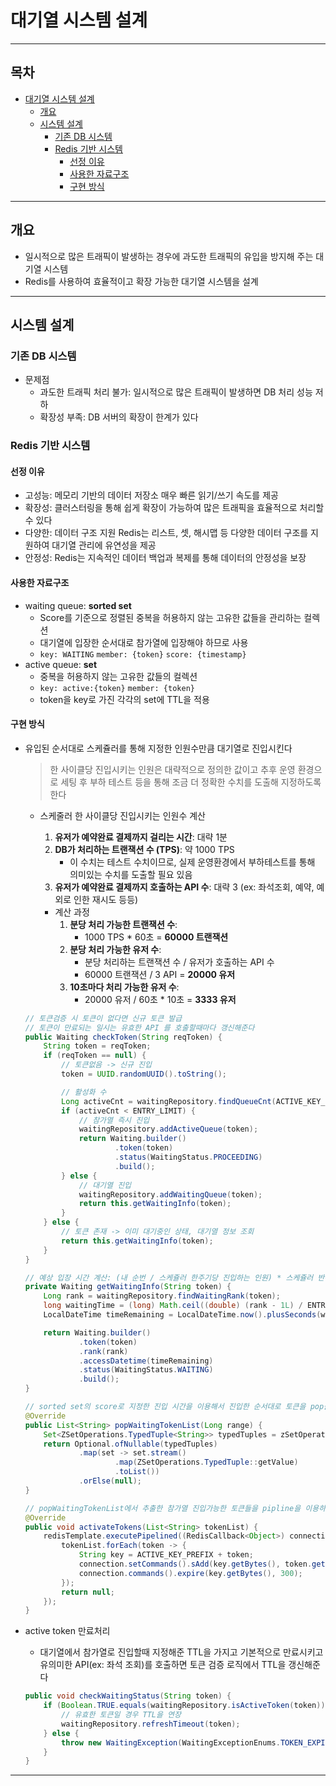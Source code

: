 # 대기열 시스템 설계

--- 

## 목차

- [대기열 시스템 설계](#대기열-시스템-설계)
    * [개요](#개요)
    * [시스템 설계](#시스템-설계)
        + [기존 DB 시스템](#기존-DB-시스템)
        + [Redis 기반 시스템](#Redis-기반-시스템)
            - [선정 이유](#선정-이유)
            - [사용한 자료구조](#사용한-자료구조)
            - [구현 방식](#구현-방식)

---

## 개요

- 일시적으로 많은 트래픽이 발생하는 경우에 과도한 트래픽의 유입을 방지해 주는 대기열 시스템
- Redis를 사용하여 효율적이고 확장 가능한 대기열 시스템을 설계

---

## 시스템 설계

### 기존 DB 시스템

- 문제점
    - 과도한 트래픽 처리 불가: 일시적으로 많은 트래픽이 발생하면 DB 처리 성능 저하
    - 확장성 부족: DB 서버의 확장이 한계가 있다

### Redis 기반 시스템

#### 선정 이유

- 고성능: 메모리 기반의 데이터 저장소 매우 빠른 읽기/쓰기 속도를 제공
- 확장성: 클러스터링을 통해 쉽게 확장이 가능하여 많은 트래픽을 효율적으로 처리할 수 있다
- 다양한: 데이터 구조 지원 Redis는 리스트, 셋, 해시맵 등 다양한 데이터 구조를 지원하여 대기열 관리에 유연성을 제공
- 안정성: Redis는 지속적인 데이터 백업과 복제를 통해 데이터의 안정성을 보장

#### 사용한 자료구조

- waiting queue: **sorted set**
    - Score를 기준으로 정렬된 중복을 허용하지 않는 고유한 값들을 관리하는 컬렉션
    - 대기열에 입장한 순서대로 참가열에 입장해야 하므로 사용
    - `key: WAITING` `member: {token}` `score: {timestamp}`
- active queue: **set**
    - 중복을 허용하지 않는 고유한 값들의 컬렉션
    - `key: active:{token}` `member: {token}`
    - token을 key로 가진 각각의 set에 TTL을 적용

#### 구현 방식

- 유입된 순서대로 스케쥴러를 통해 지정한 인원수만큼 대기열로 진입시킨다
  > 한 사이클당 진입시키는 인원은 대략적으로 정의한 값이고 추후 운영 환경으로 세팅 후 부하 테스트 등을 통해 조금 더 정확한 수치를 도출해 지정하도록 한다
    - 스케줄러 한 사이클당 진입시키는 인원수 계산
        1. **유저가 예약완료 결제까지 걸리는 시간**: 대략 1분
        2. **DB가 처리하는 트랜잭션 수 (TPS)**: 약 1000 TPS
            - 이 수치는 테스트 수치이므로, 실제 운영환경에서 부하테스트를 통해 의미있는 수치를 도출할 필요 있음
        3. **유저가 예약완료 결제까지 호출하는 API 수**: 대략 3 (ex: 좌석조회, 예약, 예외로 인한 재시도 등등)

        - 계산 과정
            1. **분당 처리 가능한 트랜잭션 수**:
                - 1000 TPS * 60초 = **60000 트랜잭션**
            2. **분당 처리 가능한 유저 수**:
                - 분당 처리하는 트랜잭션 수 / 유저가 호출하는 API 수
                - 60000 트랜잭션 / 3 API = **20000 유저**
            3. **10초마다 처리 가능한 유저 수**:
                - 20000 유저 / 60초 * 10초 = **3333 유저**

    ```java
    // 토큰검증 시 토큰이 없다면 신규 토큰 발급  
    // 토큰이 만료되는 일시는 유효한 API 를 호출할때마다 갱신해준다
    public Waiting checkToken(String reqToken) {  
        String token = reqToken;  
        if (reqToken == null) {  
            // 토큰없음 -> 신규 진입  
            token = UUID.randomUUID().toString();  
    
            // 활성화 수  
            Long activeCnt = waitingRepository.findQueueCnt(ACTIVE_KEY_PREFIX);  
            if (activeCnt < ENTRY_LIMIT) {  
                // 참가열 즉시 진입  
                waitingRepository.addActiveQueue(token);  
                return Waiting.builder()  
                        .token(token)  
                        .status(WaitingStatus.PROCEEDING)  
                        .build();  
            } else {  
                // 대기열 진입  
                waitingRepository.addWaitingQueue(token);  
                return this.getWaitingInfo(token);  
            }  
        } else {  
            // 토큰 존재 -> 이미 대기중인 상태, 대기열 정보 조회  
            return this.getWaitingInfo(token);  
        }  
    }

    // 예상 입장 시간 계산: (내 순번 / 스케쥴러 한주기당 진입하는 인원) * 스케쥴러 반복 주기(초)
    private Waiting getWaitingInfo(String token) {  
        Long rank = waitingRepository.findWaitingRank(token);  
        long waitingTime = (long) Math.ceil((double) (rank - 1L) / ENTRY_LIMIT) * 10;  
        LocalDateTime timeRemaining = LocalDateTime.now().plusSeconds(waitingTime);  
    
        return Waiting.builder()  
                .token(token)  
                .rank(rank)  
                .accessDatetime(timeRemaining)  
                .status(WaitingStatus.WAITING)  
                .build();  
    }
  
    // sorted set의 score로 지정한 진입 시간을 이용해서 진입한 순서대로 토큰을 pop을 이용하여 별도 삭제로직없이 처리
    @Override  
    public List<String> popWaitingTokenList(Long range) {  
        Set<ZSetOperations.TypedTuple<String>> typedTuples = zSetOperations.popMin(WAITING_KEY, range);  
        return Optional.ofNullable(typedTuples)  
                .map(set -> set.stream()  
                        .map(ZSetOperations.TypedTuple::getValue)  
                        .toList())  
                .orElse(null);  
    }

    // popWaitingTokenList에서 추출한 참가열 진입가능한 토큰들을 pipline을 이용하여 한번에 추가
    @Override  
    public void activateTokens(List<String> tokenList) {  
        redisTemplate.executePipelined((RedisCallback<Object>) connection -> {  
            tokenList.forEach(token -> {  
                String key = ACTIVE_KEY_PREFIX + token;  
                connection.setCommands().sAdd(key.getBytes(), token.getBytes());  
                connection.commands().expire(key.getBytes(), 300);  
            });  
            return null;  
        });  
    }
    ```

- active token 만료처리
    - 대기열에서 참가열로 진입할때 지정해준 TTL을 가지고 기본적으로 만료시키고 유의미한 API(ex: 좌석 조회)를 호출하면 토큰 검증 로직에서 TTL을 갱신해준다

    ```java
    public void checkWaitingStatus(String token) {
        if (Boolean.TRUE.equals(waitingRepository.isActiveToken(token))) {
            // 유효한 토큰일 경우 TTL을 연장
            waitingRepository.refreshTimeout(token);
        } else {
            throw new WaitingException(WaitingExceptionEnums.TOKEN_EXPIRED);
        }
    }
    ```

---
